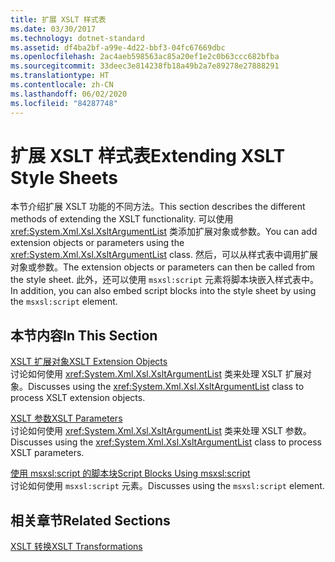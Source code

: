 ```yaml
---
title: 扩展 XSLT 样式表
ms.date: 03/30/2017
ms.technology: dotnet-standard
ms.assetid: df4ba2bf-a99e-4d22-bbf3-04fc67669dbc
ms.openlocfilehash: 2ac4aeb598563ac85a20ef1e2c0b63ccc682bfba
ms.sourcegitcommit: 33deec3e814238fb18a49b2a7e89278e27888291
ms.translationtype: HT
ms.contentlocale: zh-CN
ms.lasthandoff: 06/02/2020
ms.locfileid: "84287748"
---
```

# <a name="extending-xslt-style-sheets"></a><span data-ttu-id="5f06b-102">扩展 XSLT 样式表</span><span class="sxs-lookup"><span data-stu-id="5f06b-102">Extending XSLT Style Sheets</span></span>
<span data-ttu-id="5f06b-103">本节介绍扩展 XSLT 功能的不同方法。</span><span class="sxs-lookup"><span data-stu-id="5f06b-103">This section describes the different methods of extending the XSLT functionality.</span></span> <span data-ttu-id="5f06b-104">可以使用 <xref:System.Xml.Xsl.XsltArgumentList> 类添加扩展对象或参数。</span><span class="sxs-lookup"><span data-stu-id="5f06b-104">You can add extension objects or parameters using the <xref:System.Xml.Xsl.XsltArgumentList> class.</span></span> <span data-ttu-id="5f06b-105">然后，可以从样式表中调用扩展对象或参数。</span><span class="sxs-lookup"><span data-stu-id="5f06b-105">The extension objects or parameters can then be called from the style sheet.</span></span> <span data-ttu-id="5f06b-106">此外，还可以使用 `msxsl:script` 元素将脚本块嵌入样式表中。</span><span class="sxs-lookup"><span data-stu-id="5f06b-106">In addition, you can also embed script blocks into the style sheet by using the `msxsl:script` element.</span></span>  
  
## <a name="in-this-section"></a><span data-ttu-id="5f06b-107">本节内容</span><span class="sxs-lookup"><span data-stu-id="5f06b-107">In This Section</span></span>  
 [<span data-ttu-id="5f06b-108">XSLT 扩展对象</span><span class="sxs-lookup"><span data-stu-id="5f06b-108">XSLT Extension Objects</span></span>](xslt-extension-objects.md)  
 <span data-ttu-id="5f06b-109">讨论如何使用 <xref:System.Xml.Xsl.XsltArgumentList> 类来处理 XSLT 扩展对象。</span><span class="sxs-lookup"><span data-stu-id="5f06b-109">Discusses using the <xref:System.Xml.Xsl.XsltArgumentList> class to process XSLT extension objects.</span></span>  
  
 [<span data-ttu-id="5f06b-110">XSLT 参数</span><span class="sxs-lookup"><span data-stu-id="5f06b-110">XSLT Parameters</span></span>](xslt-parameters.md)  
 <span data-ttu-id="5f06b-111">讨论如何使用 <xref:System.Xml.Xsl.XsltArgumentList> 类来处理 XSLT 参数。</span><span class="sxs-lookup"><span data-stu-id="5f06b-111">Discusses using the <xref:System.Xml.Xsl.XsltArgumentList> class to process XSLT parameters.</span></span>  
  
 [<span data-ttu-id="5f06b-112">使用 msxsl:script 的脚本块</span><span class="sxs-lookup"><span data-stu-id="5f06b-112">Script Blocks Using msxsl:script</span></span>](script-blocks-using-msxsl-script.md)  
 <span data-ttu-id="5f06b-113">讨论如何使用 `msxsl:script` 元素。</span><span class="sxs-lookup"><span data-stu-id="5f06b-113">Discusses using the `msxsl:script` element.</span></span>  
  
## <a name="related-sections"></a><span data-ttu-id="5f06b-114">相关章节</span><span class="sxs-lookup"><span data-stu-id="5f06b-114">Related Sections</span></span>  
 [<span data-ttu-id="5f06b-115">XSLT 转换</span><span class="sxs-lookup"><span data-stu-id="5f06b-115">XSLT Transformations</span></span>](xslt-transformations.md)
